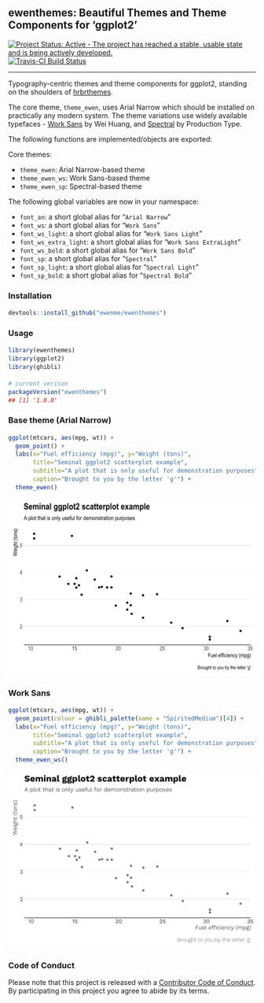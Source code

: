 
## ewenthemes: Beautiful Themes and Theme Components for ‘ggplot2’

[![Project Status: Active - The project has reached a stable, usable
state and is being actively
developed.](http://www.repostatus.org/badges/0.1.0/active.svg)](http://www.repostatus.org/#active)
[![Travis-CI Build
Status](https://travis-ci.org/ewenme/ewenthemes.svg?branch=master)](https://travis-ci.org/ewenme/ewenthemes)

-----

Typography-centric themes and theme components for ggplot2, standing on
the shoulders of [hrbrthemes](https://github.com/hrbrmstr/hrbrthemes).

The core theme, `theme_ewen`, uses Arial Narrow which should be
installed on practically any modern system. The theme variations use
widely available typefaces - [Work
Sans](https://github.com/weiweihuanghuang/Work-Sans) by Wei Huang, and
[Spectral](https://fonts.google.com/specimen/Spectral) by Production
Type.

The following functions are implemented/objects are exported:

Core themes:

  - `theme_ewen`: Arial Narrow-based theme
  - `theme_ewen_ws`: Work Sans-based theme
  - `theme_ewen_sp`: Spectral-based theme

The following global variables are now in your namespace:

  - `font_an`: a short global alias for “`Arial Narrow`”
  - `font_ws`: a short global alias for “`Work Sans`”
  - `font_ws_light`: a short global alias for “`Work Sans Light`”
  - `font_ws_extra_light`: a short global alias for “`Work Sans
    ExtraLight`”
  - `font_ws_bold`: a short global alias for “`Work Sans Bold`”
  - `font_sp`: a short global alias for “`Spectral`”
  - `font_sp_light`: a short global alias for “`Spectral Light`”
  - `font_sp_bold`: a short global alias for “`Spectral Bold`”

### Installation

``` r
devtools::install_github("ewenme/ewenthemes")
```

### Usage

``` r
library(ewenthemes)
library(ggplot2)
library(ghibli)

# current verison
packageVersion("ewenthemes")
## [1] '1.0.0'
```

### Base theme (Arial Narrow)

``` r
ggplot(mtcars, aes(mpg, wt)) +
  geom_point() +
  labs(x="Fuel efficiency (mpg)", y="Weight (tons)",
       title="Seminal ggplot2 scatterplot example",
       subtitle="A plot that is only useful for demonstration purposes",
       caption="Brought to you by the letter 'g'") + 
  theme_ewen()
```

<img src="README_figs/README-unnamed-chunk-5-1.png" width="672" />

### Work Sans

``` r
ggplot(mtcars, aes(mpg, wt)) +
  geom_point(colour = ghibli_palette(name = "SpiritedMedium")[4]) +
  labs(x="Fuel efficiency (mpg)", y="Weight (tons)",
       title="Seminal ggplot2 scatterplot example",
       subtitle="A plot that is only useful for demonstration purposes",
       caption="Brought to you by the letter 'g'") + 
  theme_ewen_ws()
```

<img src="README_figs/README-unnamed-chunk-6-1.png" width="672" />

### Code of Conduct

Please note that this project is released with a [Contributor Code of
Conduct](CONDUCT.md). By participating in this project you agree to
abide by its terms.
